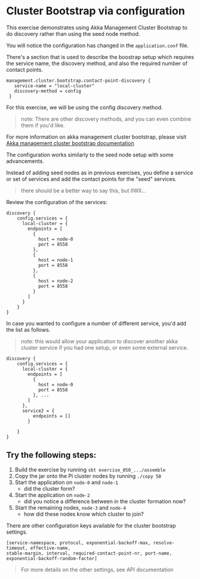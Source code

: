 # Cluster Bootstrap via configuration

This exercise demonstrates using Akka Management Cluster Bootstrap
to do discovery rather than using the seed node method. 

You will notice the configuration has changed in the `application.conf` file. 

There's a section that is used to describe the boostrap setup which 
requires the service name, the discovery method, and also the required number of 
contact points. 

```
management.cluster.bootstrap.contact-point-discovery {
   service-name = "local-cluster"
   discovery-method = config
 }
```
For this exercise, we will be using the config discovery method. 
> note: There are other 
discovery methods, and you can even combine them if you'd like. 

For more information on akka management cluster bootstrap, 
please visit [Akka management cluster bootstrap documentation](https://developer.lightbend.com/docs/akka-management/current/bootstrap/index.html])

The configuration works similarly to the seed node setup with some advancements. 

Instead of adding seed nodes as in previous exercises, you define a service or set 
of services and add the contact points for the "seed" services. 
> there should be a better way to say this, but IIWII... 

Review the configuration of the services:

```
discovery {
    config.services = {
      local-cluster = {
        endpoints = [
          {
            host = node-0
            port = 8558
          },
          {
            host = node-1
            port = 8558
          },
          {
            host = node-2
            port = 8558
          }
        ]
      }
    }
}

```

In case you wanted to configure a number of different service, you'd add the 
list as follows. 
> note: this would allow your application to discover another 
akka cluster service if you had one setup, or even some external service. 

```
discovery {
    config.services = {
      local-cluster = {
        endpoints = [
          {
            host = node-0
            port = 8558
          }, ... 
        ]
      }, 
      service2 = {
          endpoints = []
        }
     
    }
}

```

Try the following steps:
- 
1) Build the exercise by running `sbt exercise_050_.../assemble`
2) Copy the jar onto the Pi cluster nodes by running `./copy 50`
3) Start the application on `node-0` and `node-1`
    * did the cluster form?
4) Start the application on `node-2`
    * did you notice a difference between in the cluster formation now?
5) Start the remaining nodes, `node-3` and `node-4`
    * how did these nodes know which cluster to join?
    
There are other configuration keys available for the cluster bootstrap settings. 
```
[service-namespace, protocol, exponential-backoff-max, resolve-timeout, effective-name, 
stable-margin, interval, required-contact-point-nr, port-name, exponential-backoff-random-factor]
```
> For more details on the other settings, see API documentation

  
